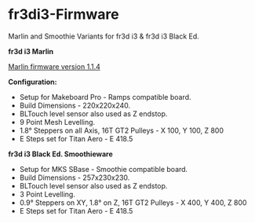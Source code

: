# fr3di3-Firmware
Marlin and Smoothie Variants for fr3d i3 & fr3d i3 Black Ed.

**fr3d i3 Marlin**

[Marlin firmware version 1.1.4](http://marlinfw.org/meta/download/)

**Configuration:**

* Setup for Makeboard Pro - Ramps compatible board.
* Build Dimensions - 220x220x240.
* BLTouch level sensor also used as Z endstop.
* 9 Point Mesh Levelling.
* 1.8° Steppers on all Axis, 16T GT2 Pulleys - X 100, Y 100, Z 800
* E Steps set for Titan Aero - E 418.5


**fr3d i3 Black Ed. Smoothieware**

* Setup for MKS SBase - Smoothie compatible board.
* Build Dimensions - 257x230x230.
* BLTouch level sensor also used as Z endstop.
* 3 Point Levelling.
* 0.9° Steppers on XY, 1.8° on Z, 16T GT2 Pulleys - X 400, Y 400, Z 800
* E Steps set for Titan Aero - E 418.5



